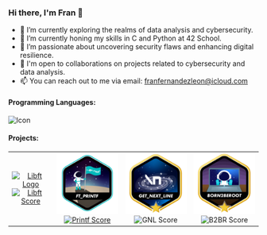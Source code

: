 ### Hi there, I'm Fran 👋

- 🔭 I’m currently exploring the realms of data analysis and cybersecurity.
- 🌱 I’m currently honing my skills in C and Python at 42 School.
- 👀 I’m passionate about uncovering security flaws and enhancing digital resilience.
- 💼 I'm open to collaborations on projects related to cybersecurity and data analysis.
- 📫 You can reach out to me via email: [franfernandezleon@icloud.com](mailto:franfernandezleon@icloud.com)

#### Programming Languages:

<img src="https://glot.io/static/img/c.svg?etag=ZaoLBh_p" alt="Icon" width="50">

#### Projects:

<table style="margin: auto;">
    <tr>
       <td style="text-align: center;">
    <a href="https://github.com/francfer-art/42Libft">
        <img src="https://raw.githubusercontent.com/ayogun/42-project-badges/main/badges/libftm.png" alt="Libft Logo">
        <br>
        <img src="https://img.shields.io/badge/Score-125%2F100-brightgreen" alt="Libft Score">
    </a>
</td>

<td style="text-align: center;">
    <a href="https://github.com/francfer-art/42Printf">
        <img src="https://raw.githubusercontent.com/mcombeau/mcombeau/main/42_badges/ft_printfe.png" alt="Printf Logo">
        <br>
        <img src="https://img.shields.io/badge/Score-100%2F100-brightgreen" alt="Printf Score">
    </a>
</td>


<td style="text-align: center;">
            <img src="https://raw.githubusercontent.com/mcombeau/mcombeau/main/42_badges/get_next_linem.png" alt="GNL Logo">
            <br>
            <img src="https://img.shields.io/badge/Score-125%2F100-brightgreen" alt="GNL Score">
        </td>

<td style="text-align: center;">
            <img src="https://raw.githubusercontent.com/mcombeau/mcombeau/main/42_badges/born2berootm.png" alt="B2BR Logo">
            <br>
            <img src="https://img.shields.io/badge/Score-125%2F100-brightgreen" alt="B2BR Score">
        </td>
    </tr>
</table>










